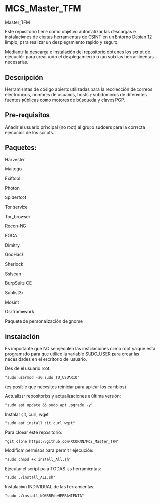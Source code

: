 # MCS_Master_TFM
Master_TFM

Este repositorio tiene como objetivo automatizar las descargas e instalaciones de ciertas herramientas de OSINT en un Entorno Debian 12 limpio, para realizar un desplegamiento rapido y seguro.

Mediante la descarga e instalación del repositorio obtienes los script de ejecución para crear todo el desplegamiento o tan solo las herraminentas necesarias.

## Descripción
Herramientas de código abierto utilizadas para la recolección de correos electrónicos, nombres de usuarios, hosts y subdominios de diferentes fuentes públicas como motores de búsqueda y claves PGP.

## Pre-requisitos

Añadir el usuario principal (no root) al grupo sudoers para la correcta ejecución de los scripts.

## Paquetes:

Harvester

Maltego

Exiftool

Photon

Spiderfoot

Tor service

Tor_browser

Recon-NG

FOCA

Dimitry

GooHack

Sherlock

Sslscan

BurpSuite CE

Sublist3r

Mosint

Osrframework

Paquete de personalización de gnome

## Instalación

Es importante que NO se ejecuten las instalaciones como root ya que esta programado para que utilice la variable SUDO_USER para crear las necesidades en el escritorio del usuario.

Des de el usuario root:

    "sudo usermod -aG sudo TU_USUARIO"

(es posible que necesites reiniciar para aplicar los cambios)

Actualizar repositorios y actualizaciones a última versión:

    "sudo apt update && sudo apt upgrade -y"

Instalar git, curl, wget

    "sudo apt install git curl wget"

Para clonar este repositorio:

    "git clone https://github.com/XCORNN/MCS_Master_TFM"

Modificar permisos para permitir ejecución:

    "sudo chmod +x install_All.sh"

Ejecutar el script para TODAS las herramientas: 

    "sudo ./install_ALL.sh" 

Instalacion INDIVIDUAL de las herramientas: 
    
    "sudo ./install_NOMBREdeHERRAMIENTA"
